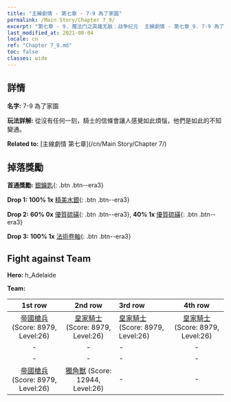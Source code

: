 ```yaml
---
title: "主線劇情 - 第七章 - 7-9 為了家園"
permalink: /Main Story/Chapter 7_9/
excerpt: "第七章 - 9. 魔法门之英雄无敌：战争纪元  主線劇情 - 第七章_9. 7-9 為了家園"
last_modified_at: 2021-08-04
locale: cn
ref: "Chapter 7_9.md"
toc: false
classes: wide
---
```


## 詳情

 **名字:** 7-9 為了家園

 **玩法詳解:** 從沒有任何一刻，騎士的信條會讓人感覺如此煩惱，他們是如此的不知變通。

 **Related to:** [主線劇情 第七章](/cn/Main Story/Chapter 7/)

## 掉落獎勵

 **首通獎勵:** [銀鑰匙](/cn/Items/con_693/){: .btn .btn--era3}

 **Drop 1:** **100% 1x** [精美水銀](/cn/Items/mat_21/){: .btn .btn--era3}

 **Drop 2:** **60% 0x** [優質硫磺](/cn/Items/mat_15/){: .btn .btn--era3}, **40% 1x** [優質硫磺](/cn/Items/mat_15/){: .btn .btn--era3}

 **Drop 3:** **100% 1x** [法術卷軸](/cn/Items/con_694/){: .btn .btn--era3}


## Fight against Team
 **Hero:** h_Adelaide

 **Team:**


  | 1st row | 2nd row | 3rd row | 4th row |
  |:----:|:----:|:----|:----:|
  | [帝國槍兵](/cn/units/Pikeman/) (Score: 8979, Level:26)  | [皇家騎士](/cn/units/Cavalier/) (Score: 8979, Level:26)  | [皇家騎士](/cn/units/Cavalier/) (Score: 8979, Level:26)  | [皇家騎士](/cn/units/Cavalier/) (Score: 8979, Level:26)  |
  | - | - | - | - |
  | - | - | - | - |
  | [帝國槍兵](/cn/units/Pikeman/) (Score: 8979, Level:26)  | [獨角獸](/cn/units/Unicorn/) (Score: 12944, Level:26)  | - | - |


